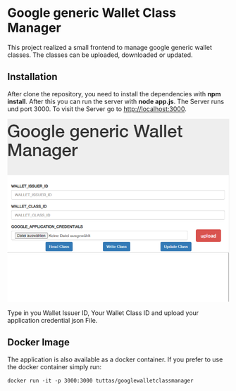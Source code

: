 # Google generic Wallet Class Manager

This project realized a small frontend to manage google generic wallet classes. The classes can be uploaded, downloaded or updated.

## Installation
After clone the repository, you need to install the dependencies with **npm install**. After this you can run the server with **node app.js**. The Server runs und port 3000. To visit the Server go to [http://localhost:3000](http://localhost:3000).

![screenshot](screenshot.png)

Type in you Wallet Issuer ID, Your Wallet Class ID and upload your application credential json File.

## Docker Image
The application is also available as a docker container. If you prefer to use the docker container simply run:
```
docker run -it -p 3000:3000 tuttas/googlewalletclassmanager
```